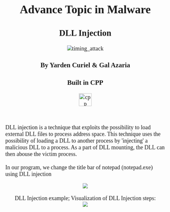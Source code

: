 <div style="text-align: center; font-size:18px;">
	<div style="display: inline-block; text-align: left; color:#1d1d1d; font-family: Tahoma;">
	<h1 align="center" style="color:#1d1d1d; font-family: Tahoma;">Advance Topic in Malware</h1>
	<h2 align="center" style="color:#1d1d1d; font-family: Tahoma;">DLL Injection</h2>
	<p align="center">
		<img src="https://cdn.iconscout.com/icon/free/png-256/dll-file-1899078-1609292.png" alt="timing_attack"/>
	<h3 align="center" style="color:#1d1d1d; font-family: Tahoma;">By Yarden Curiel & Gal Azaria</h3>
	<h3 align="center" style="color:#1d1d1d; font-family: Tahoma;">Built in CPP<br></h3>
	</p>
	<p align="center">
  <a href="https://docs.microsoft.com/en-us/cpp/cpp/?view=msvc-160" target="_blank"> <img src="https://raw.githubusercontent.com/leungwensen/svg-icon/b84b3f3a3da329b7c1d02346865f8e98beb05413/dist/svg/logos/cpp.svg" alt="cpp" width="40" height="40"/> </a> 
	</p>
	<br>
	<p>
	DLL injection is a technique that exploits the possibility to load external DLL files to process address space.
	This technique uses the possibility of loading a DLL to another process by 'injecting' a malicious DLL to a process. As a part of DLL mounting, the DLL can then abouse the victim process.<br><br>
	In our program, we change the title bar of notepad (notepad.exe) using DLL injection<br>
  </p>
  <p align="center">
		<img src="https://i.ibb.co/mJn6XGT/Screen-Shot-2021-07-22-at-10-47-55.png"/>
	  <br><br>
	  DLL Injection example; Visualization of DLL Injection steps:<br>
		<img src="https://i.ibb.co/JB5xX3W/Dll-injection-bwloader.png"/>
	</center>
	<br><br>
	</p>
</div>
</div>	

